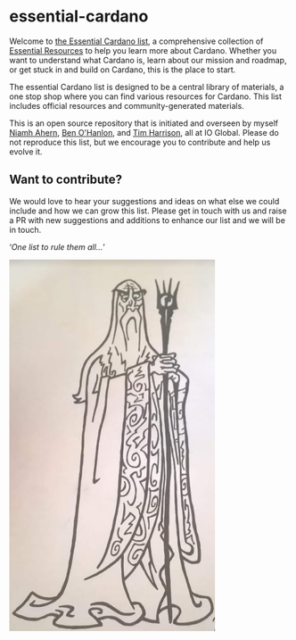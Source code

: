 # essential-cardano
Welcome to [the Essential Cardano list](https://github.com/input-output-hk/essential-cardano/blob/main/essential-cardano-list.md), a comprehensive collection of [Essential Resources](https://github.com/input-output-hk/essential-cardano/blob/main/resources.md) to help you learn more about Cardano. Whether you want to understand what Cardano is, learn about our mission and roadmap, or get stuck in and build on Cardano, this is the place to start. 

The essential Cardano list is designed to be a central library of materials, a one stop shop where you can find various resources for Cardano. This list includes official resources and community-generated materials. 

This is an open source repository that is initiated and overseen by myself [Niamh Ahern](https://iohk.io/en/team/niamh-ahern), [Ben O'Hanlon](https://iohk.io/en/team/ben-ohanlon), and [Tim Harrison](https://iohk.io/en/team/tim-harrison), all at IO Global. Please do not reproduce this list, but we encourage you to contribute and help us evolve it. 

## Want to contribute? ##
We would love to hear your suggestions and ideas on what else we could include and how we can grow this list. Please get in touch with us and raise a PR with new suggestions and additions to enhance our list and we will be in touch.

   ‘*One list to rule them all...*’

![wizard](saruman.PNG)
